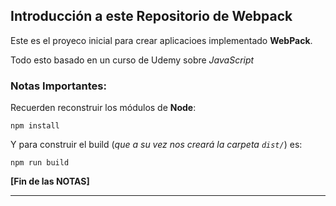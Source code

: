 
## Introducción a este Repositorio de Webpack

Este es el proyeco inicial para crear aplicacioes implementado **WebPack**.

Todo esto basado en un curso de Udemy sobre _JavaScript_

### **Notas Importantes**:

Recuerden reconstruir los módulos de **Node**:
```
npm install
```

Y para construir el build (_que a su vez nos creará la carpeta `dist/`_) es:
```
npm run build
```
**[Fin de las NOTAS]**
***
